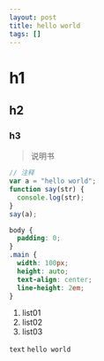 ```yaml
---
layout: post
title: hello world
tags: []
---
```


# h1

## h2

### h3

> 说明书

```js
// 注释
var a = "hello world";
function say(str) {
  console.log(str);
}
say(a);
```

```css
body {
  padding: 0;
}
.main {
  width: 100px;
  height: auto;
  text-align: center;
  line-height: 2em;
}
```

1. list01
2. list02
3. list03

`text` `hello world`